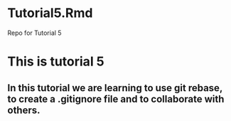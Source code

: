 # Tutorial5.Rmd
Repo for Tutorial 5
# This is tutorial 5
## In this tutorial we are learning to use git rebase, to create a .gitignore file and to collaborate with others.